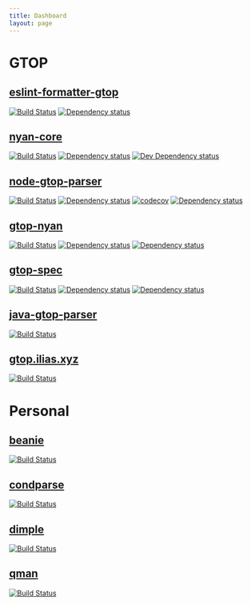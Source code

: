 ```yaml
---
title: Dashboard
layout: page
---
```


# GTOP

## [eslint-formatter-gtop](https://github.com/generic-test-output-protocol/eslint-formatter-gtop)

[![Build Status](https://travis-ci.org/generic-test-output-protocol/eslint-formatter-gtop.svg?branch=master)](https://travis-ci.org/generic-test-output-protocol/eslint-formatter-gtop)
[![Dependency status](https://david-dm.org/generic-test-output-protocol/eslint-formatter-gtop.svg)](https://david-dm.org/generic-test-output-protocol/eslint-formatter-gtop)

## [nyan-core](generic-test-output-protocol/nyan-core)

[![Build Status](https://travis-ci.org/generic-test-output-protocol/nyan-core.svg?branch=master)](https://travis-ci.org/generic-test-output-protocol/nyan-core)
[![Dependency status](https://david-dm.org/generic-test-output-protocol/nyan-core.svg)](https://david-dm.org/generic-test-output-protocol/nyan-core) 
[![Dev Dependency status](https://david-dm.org/generic-test-output-protocol/nyan-core/dev-status.svg)](https://david-dm.org/generic-test-output-protocol/nyan-core?type=dev) 

## [node-gtop-parser](https://github.com/generic-test-output-protocol/node-gtop-parser)

[![Build Status](https://travis-ci.org/generic-test-output-protocol/node-gtop-parser.svg?branch=master)](https://travis-ci.org/generic-test-output-protocol/node-gtop-parser)
[![Dependency status](https://david-dm.org/generic-test-output-protocol/node-gtop-parser.svg)](https://david-dm.org/generic-test-output-protocol/node-gtop-parser)
[![codecov](https://codecov.io/gh/generic-test-output-protocol/node-gtop-parser/branch/master/graph/badge.svg)](https://codecov.io/gh/generic-test-output-protocol/node-gtop-parser)
[![Dependency status](https://david-dm.org/generic-test-output-protocol/node-gtop-parser/dev-status.svg)](https://david-dm.org/generic-test-output-protocol/node-gtop-parser?type=dev)

## [gtop-nyan](https://github.com/generic-test-output-protocol/gtop-nyan)

[![Build Status](https://travis-ci.org/generic-test-output-protocol/gtop-nyan.svg?branch=master)](https://travis-ci.org/generic-test-output-protocol/gtop-nyan)
[![Dependency status](https://david-dm.org/generic-test-output-protocol/gtop-nyan.svg)](https://david-dm.org/generic-test-output-protocol/gtop-nyan)
[![Dependency status](https://david-dm.org/generic-test-output-protocol/gtop-nyan/dev-status.svg)](https://david-dm.org/generic-test-output-protocol/gtop-nyan?type=dev)

## [gtop-spec](https://github.com/generic-test-output-protocol/gtop-spec)

[![Build Status](https://travis-ci.org/generic-test-output-protocol/gtop-spec.svg?branch=master)](https://travis-ci.org/generic-test-output-protocol/gtop-spec)
[![Dependency status](https://david-dm.org/generic-test-output-protocol/gtop-spec.svg)](https://david-dm.org/generic-test-output-protocol/gtop-spec)
[![Dependency status](https://david-dm.org/generic-test-output-protocol/gtop-spec/dev-status.svg)](https://david-dm.org/generic-test-output-protocol/gtop-spec?type=dev)

## [java-gtop-parser](https://github.com/generic-test-output-protocol/java-gtop-parser)
[![Build Status](https://travis-ci.org/generic-test-output-protocol/java-gtop-parser.svg?branch=master)](https://travis-ci.org/generic-test-output-protocol/java-gtop-parser)

## [gtop.ilias.xyz](https://github.com/generic-test-output-protocol/generic-test-output-protocol.github.io)

[![Build Status](https://travis-ci.org/generic-test-output-protocol/generic-test-output-protocol.github.io.svg?branch=master)](https://travis-ci.org/generic-test-output-protocol/generic-test-output-protocol.github.io)

# Personal

## [beanie](https://github.com/zwilias/beanie)

[![Build Status](https://travis-ci.org/zwilias/beanie.svg?branch=master)](https://travis-ci.org/zwilias/beanie)

## [condparse](https://github.com/zwilias/condparse)

[![Build Status](https://travis-ci.org/zwilias/condparse.svg?branch=master)](https://travis-ci.org/zwilias/condparse)

## [dimple](https://github.com/zwilias/dimple)

[![Build Status](https://travis-ci.org/zwilias/dimple.svg?branch=master)](https://travis-ci.org/zwilias/dimple)

## [qman](https://github.com/zwilias/qman)

[![Build Status](https://travis-ci.org/zwilias/qman.svg?branch=master)](https://travis-ci.org/zwilias/qman)
